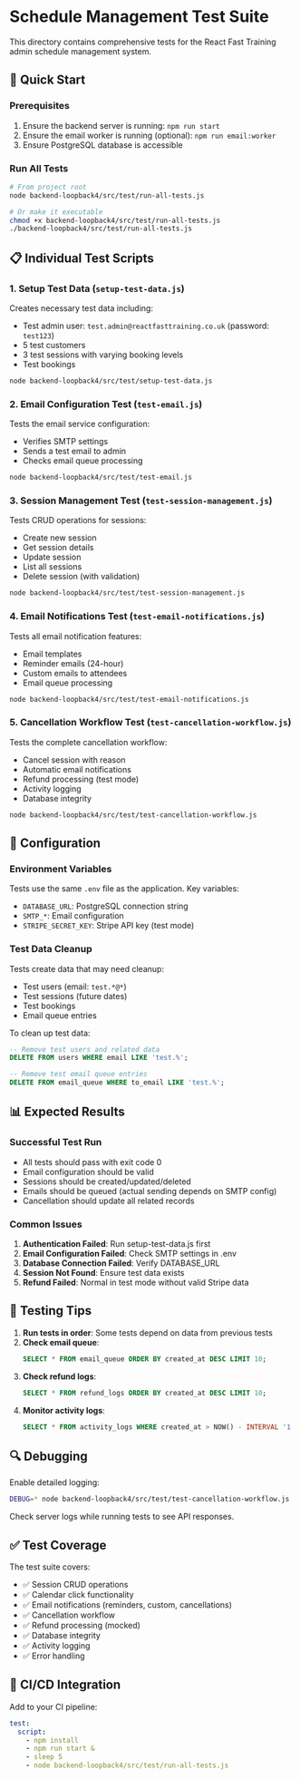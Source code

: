 # Schedule Management Test Suite

This directory contains comprehensive tests for the React Fast Training admin schedule management system.

## 🚀 Quick Start

### Prerequisites
1. Ensure the backend server is running: `npm run start`
2. Ensure the email worker is running (optional): `npm run email:worker`
3. Ensure PostgreSQL database is accessible

### Run All Tests
```bash
# From project root
node backend-loopback4/src/test/run-all-tests.js

# Or make it executable
chmod +x backend-loopback4/src/test/run-all-tests.js
./backend-loopback4/src/test/run-all-tests.js
```

## 📋 Individual Test Scripts

### 1. Setup Test Data (`setup-test-data.js`)
Creates necessary test data including:
- Test admin user: `test.admin@reactfasttraining.co.uk` (password: `test123`)
- 5 test customers
- 3 test sessions with varying booking levels
- Test bookings

```bash
node backend-loopback4/src/test/setup-test-data.js
```

### 2. Email Configuration Test (`test-email.js`)
Tests the email service configuration:
- Verifies SMTP settings
- Sends a test email to admin
- Checks email queue processing

```bash
node backend-loopback4/src/test/test-email.js
```

### 3. Session Management Test (`test-session-management.js`)
Tests CRUD operations for sessions:
- Create new session
- Get session details
- Update session
- List all sessions
- Delete session (with validation)

```bash
node backend-loopback4/src/test/test-session-management.js
```

### 4. Email Notifications Test (`test-email-notifications.js`)
Tests all email notification features:
- Email templates
- Reminder emails (24-hour)
- Custom emails to attendees
- Email queue processing

```bash
node backend-loopback4/src/test/test-email-notifications.js
```

### 5. Cancellation Workflow Test (`test-cancellation-workflow.js`)
Tests the complete cancellation workflow:
- Cancel session with reason
- Automatic email notifications
- Refund processing (test mode)
- Activity logging
- Database integrity

```bash
node backend-loopback4/src/test/test-cancellation-workflow.js
```

## 🔧 Configuration

### Environment Variables
Tests use the same `.env` file as the application. Key variables:
- `DATABASE_URL`: PostgreSQL connection string
- `SMTP_*`: Email configuration
- `STRIPE_SECRET_KEY`: Stripe API key (test mode)

### Test Data Cleanup
Tests create data that may need cleanup:
- Test users (email: `test.*@*`)
- Test sessions (future dates)
- Test bookings
- Email queue entries

To clean up test data:
```sql
-- Remove test users and related data
DELETE FROM users WHERE email LIKE 'test.%';

-- Remove test email queue entries
DELETE FROM email_queue WHERE to_email LIKE 'test.%';
```

## 📊 Expected Results

### Successful Test Run
- All tests should pass with exit code 0
- Email configuration should be valid
- Sessions should be created/updated/deleted
- Emails should be queued (actual sending depends on SMTP config)
- Cancellation should update all related records

### Common Issues
1. **Authentication Failed**: Run setup-test-data.js first
2. **Email Configuration Failed**: Check SMTP settings in .env
3. **Database Connection Failed**: Verify DATABASE_URL
4. **Session Not Found**: Ensure test data exists
5. **Refund Failed**: Normal in test mode without valid Stripe data

## 🧪 Testing Tips

1. **Run tests in order**: Some tests depend on data from previous tests
2. **Check email queue**: 
   ```sql
   SELECT * FROM email_queue ORDER BY created_at DESC LIMIT 10;
   ```
3. **Check refund logs**:
   ```sql
   SELECT * FROM refund_logs ORDER BY created_at DESC LIMIT 10;
   ```
4. **Monitor activity logs**:
   ```sql
   SELECT * FROM activity_logs WHERE created_at > NOW() - INTERVAL '1 hour';
   ```

## 🔍 Debugging

Enable detailed logging:
```bash
DEBUG=* node backend-loopback4/src/test/test-cancellation-workflow.js
```

Check server logs while running tests to see API responses.

## ✅ Test Coverage

The test suite covers:
- ✅ Session CRUD operations
- ✅ Calendar click functionality
- ✅ Email notifications (reminders, custom, cancellations)
- ✅ Cancellation workflow
- ✅ Refund processing (mocked)
- ✅ Database integrity
- ✅ Activity logging
- ✅ Error handling

## 🚦 CI/CD Integration

Add to your CI pipeline:
```yaml
test:
  script:
    - npm install
    - npm run start &
    - sleep 5
    - node backend-loopback4/src/test/run-all-tests.js
```